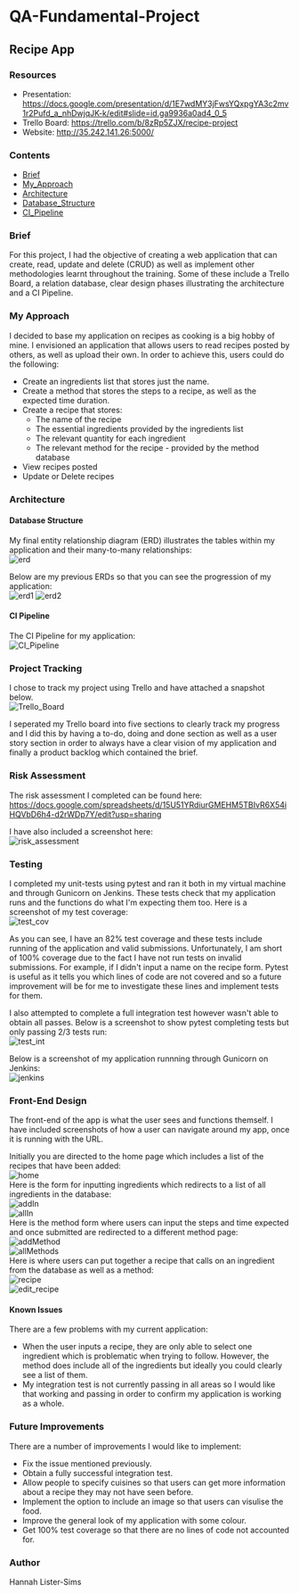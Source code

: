 # QA-Fundamental-Project
## **Recipe App**

### **Resources**
* Presentation: https://docs.google.com/presentation/d/1E7wdMY3jFwsYQxpgYA3c2mv1r2Pufd_a_nhDwjqJK-k/edit#slide=id.ga9936a0ad4_0_5
* Trello Board: https://trello.com/b/8zRp5ZJX/recipe-project
* Website: http://35.242.141.26:5000/

### **Contents**
* [Brief](#brief)
* [My_Approach](#my-approach)
* [Architecture](#architecture)
 * [Database_Structure](#database-structure)
 * [CI_Pipeline](#ci-pipeline)

### **Brief**
For this project, I had the objective of creating a web application that can create, read, update and delete (CRUD) as well as implement other methodologies learnt throughout the training. Some of these include a Trello Board, a relation database, clear design phases illustrating the architecture and a CI Pipeline.

### **My Approach**
I decided to base my application on recipes as cooking is a big hobby of mine. I envisioned an application that allows users to read recipes posted by others, as well as upload their own. In order to achieve this, users could do the following:

* Create an ingredients list that stores just the name.
* Create a method that stores the steps to a recipe, as well as the expected time duration.
* Create a recipe that stores:
  * The name of the recipe
  * The essential ingredients provided by the ingredients list
  * The relevant quantity for each ingredient
  * The relevant method for the recipe - provided by the method database
* View recipes posted
* Update or Delete recipes

### **Architecture** 

#### **Database Structure**
My final entity relationship diagram (ERD) illustrates the tables within my application and their many-to-many relationships:  
![erd][erd]  

Below are my previous ERDs so that you can see the progression of my application:   
![erd1][erd1]
![erd2][erd2] 
 

#### **CI Pipeline**
The CI Pipeline for my application:  
![CI_Pipeline][CI_Pipeline]

### **Project Tracking**
I chose to track my project using Trello and have attached a snapshot below.  
![Trello_Board][Trello_Board]

I seperated my Trello board into five sections to clearly track my progress and I did this by having a to-do, doing and done section as well as a user story section in order to always have a clear vision of my application and finally a product backlog which contained the brief.

### **Risk Assessment**
The risk assessment I completed can be found here:  
https://docs.google.com/spreadsheets/d/15U51YRdiurGMEHM5TBIvR6X54iHQVbD6h4-d2rWDp7Y/edit?usp=sharing

I have also included a screenshot here:  
![risk_assessment][risk_assessment]

### **Testing**
I completed my unit-tests using pytest and ran it both in my virtual machine and through Gunicorn on Jenkins. These tests check that my application runs and the functions do what I'm expecting them too. Here is a screenshot of my test coverage:  
![test_cov][test_cov]

As you can see, I have an 82% test coverage and these tests include running of the application and valid submissions. Unfortunately, I am short of 100% coverage due to the fact I have not run tests on invalid submissions. For example, if I didn't input a name on the recipe form. Pytest is useful as it tells you which lines of code are not covered and so a future improvement will be for me to investigate these lines and implement tests for them.

I also attempted to complete a full integration test however wasn't able to obtain all passes. Below is a screenshot to show pytest completing tests but only passing 2/3 tests run:  
![test_int][test_int]

Below is a screenshot of my application runnning through Gunicorn on Jenkins:  
![jenkins][jenkins]

### **Front-End Design**
The front-end of the app is what the user sees and functions themself. I have included screenshots of how a user can navigate around my app, once it is running with the URL.

Initially you are directed to the home page which includes a list of the recipes that have been added:  
![home][home]  
Here is the form for inputting ingredients which redirects to a list of all ingredients in the database:  
![addIn][addIn]  
![allIn][allIn]  
Here is the method form where users can input the steps and time expected and once submitted are redirected to a different method page:  
![addMethod][addMethod]  
![allMethods][allMethods]  
Here is where users can put together a recipe that calls on an ingredient from the database as well as a method:   
![recipe][recipe]   
![edit_recipe][edit_recipe]  

#### **Known Issues**
There are a few problems with my current application:

* When the user inputs a recipe, they are only able to select one ingredient which is problematic when trying to follow. However, the method does include all of the ingredients but ideally you could clearly see a list of them.
* My integration test is not currently passing in all areas so I would like that working and passing in order to confirm my application is working as a whole.

### **Future Improvements**
There are a number of improvements I would like to implement:

* Fix the issue mentioned previously.
* Obtain a fully successful integration test.
* Allow people to specify cuisines so that users can get more information about a recipe they may not have seen before.
* Implement the option to include an image so that users can visulise the food.
* Improve the general look of my application with some colour.
* Get 100% test coverage so that there are no lines of code not accounted for.

### **Author**

Hannah Lister-Sims


[erd1]:https://i.imgur.com/HlkA5bB.png
[erd2]:https://i.imgur.com/hQ7xF0u.png
[erd]:https://i.imgur.com/MWoI9Uz.png
[CI_Pipeline]:https://i.imgur.com/Zr9RNNB.jpg
[Trello_board]:https://i.imgur.com/VmvJAbi.png
[risk_assessment]:https://i.imgur.com/jwd9J1z.png
[test_cov]:https://i.imgur.com/01hOs70.png
[test_int]:https://i.imgur.com/j4vOGN8.png
[jenkins]:https://i.imgur.com/sscnD5H.png
[home]:https://i.imgur.com/Ak3SQ7I.png
[addIn]:https://i.imgur.com/siMxzYS.png
[allIn]:https://i.imgur.com/nevWUhf.png
[addMethod]:https://i.imgur.com/0VF53QK.png
[allMethods]:https://i.imgur.com/Aqz6sQx.png
[recipe]:https://i.imgur.com/tJGr4Dn.png
[edit_recipe]:https://i.imgur.com/6hRpe8E.png
